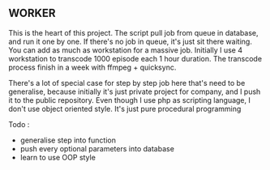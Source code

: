 ## WORKER ##

This is the heart of this project. The script pull job from queue in database, and run it one by one. If there's no job in queue, it's just sit there waiting.
You can add as much as workstation for a massive job. Initially I use 4 workstation to transcode 1000 episode each 1 hour duration. The transcode process finish in a week with ffmpeg + quicksync.

There's a lot of special case for step by step job here that's need to be generalise, because initially it's just private project for company, and I push it to the public repository.
Even though I use php as scripting language, I don't use object oriented style. It's just pure procedural programming

Todo :
- generalise step into function
- push every optional parameters into database
- learn to use OOP style
